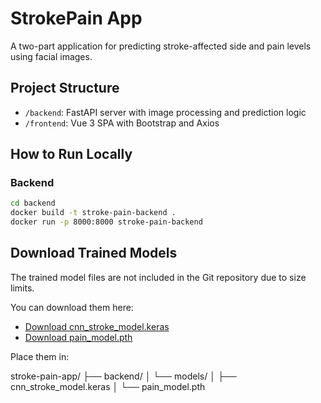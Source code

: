 # StrokePain App

A two-part application for predicting stroke-affected side and pain levels using facial images.

## Project Structure

- `/backend`: FastAPI server with image processing and prediction logic
- `/frontend`: Vue 3 SPA with Bootstrap and Axios

## How to Run Locally

### Backend
```bash
cd backend
docker build -t stroke-pain-backend .
docker run -p 8000:8000 stroke-pain-backend
```

## Download Trained Models

The trained model files are not included in the Git repository due to size limits.

You can download them here:
- [Download cnn_stroke_model.keras](https://github.com/mdinle/stroke-pain-app/releases/latest)
- [Download pain_model.pth](https://github.com/mdinle/stroke-pain-app/releases/latest)

Place them in:

stroke-pain-app/
├── backend/
│ └── models/
│ ├── cnn_stroke_model.keras
│ └── pain_model.pth
